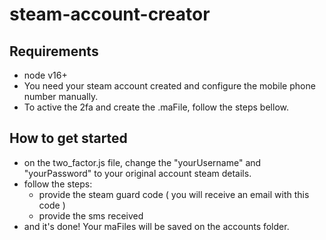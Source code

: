# steam-account-creator

## Requirements
- node v16+
- You need your steam account created and configure the mobile phone number manually.
- To active the 2fa and create the .maFile, follow the steps bellow.

## How to get started

- on the two_factor.js file, change the "yourUsername" and "yourPassword" to your original account steam details.
- follow the steps:
  - provide the steam guard code ( you will receive an email with this code )
  - provide the sms received
- and it's done! Your maFiles will be saved on the accounts folder.

